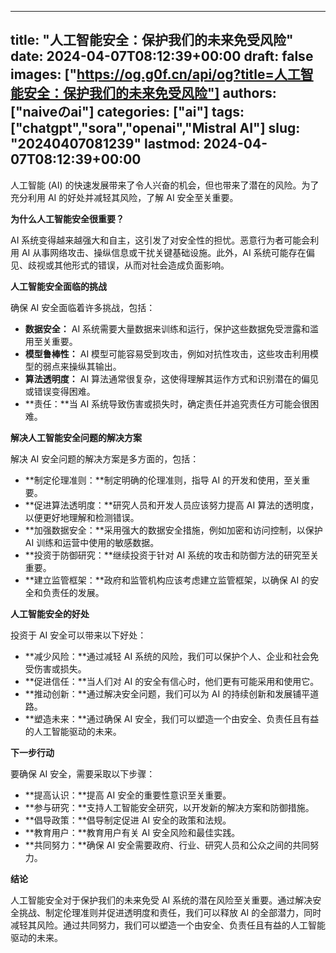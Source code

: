 
---
title: "人工智能安全：保护我们的未来免受风险"
date: 2024-04-07T08:12:39+00:00
draft: false
images: ["https://og.g0f.cn/api/og?title=人工智能安全：保护我们的未来免受风险"]
authors: ["naiveのai"]
categories: ["ai"]
tags: ["chatgpt","sora","openai","Mistral AI"]
slug: "20240407081239"
lastmod: 2024-04-07T08:12:39+00:00
---
人工智能 (AI) 的快速发展带来了令人兴奋的机会，但也带来了潜在的风险。为了充分利用 AI 的好处并减轻其风险，了解 AI 安全至关重要。

**为什么人工智能安全很重要？**

AI 系统变得越来越强大和自主，这引发了对安全性的担忧。恶意行为者可能会利用 AI 从事网络攻击、操纵信息或干扰关键基础设施。此外，AI 系统可能存在偏见、歧视或其他形式的错误，从而对社会造成负面影响。

**人工智能安全面临的挑战**

确保 AI 安全面临着许多挑战，包括：

- **数据安全：** AI 系统需要大量数据来训练和运行，保护这些数据免受泄露和滥用至关重要。
- **模型鲁棒性：** AI 模型可能容易受到攻击，例如对抗性攻击，这些攻击利用模型的弱点来操纵其输出。
- **算法透明度：** AI 算法通常很复杂，这使得理解其运作方式和识别潜在的偏见或错误变得困难。
- **责任：**当 AI 系统导致伤害或损失时，确定责任并追究责任方可能会很困难。

**解决人工智能安全问题的解决方案**

解决 AI 安全问题的解决方案是多方面的，包括：

- **制定伦理准则：**制定明确的伦理准则，指导 AI 的开发和使用，至关重要。
- **促进算法透明度：**研究人员和开发人员应该努力提高 AI 算法的透明度，以便更好地理解和检测错误。
- **加强数据安全：**采用强大的数据安全措施，例如加密和访问控制，以保护 AI 训练和运营中使用的敏感数据。
- **投资于防御研究：**继续投资于针对 AI 系统的攻击和防御方法的研究至关重要。
- **建立监管框架：**政府和监管机构应该考虑建立监管框架，以确保 AI 的安全和负责任的发展。

**人工智能安全的好处**

投资于 AI 安全可以带来以下好处：

- **减少风险：**通过减轻 AI 系统的风险，我们可以保护个人、企业和社会免受伤害或损失。
- **促进信任：**当人们对 AI 的安全有信心时，他们更有可能采用和使用它。
- **推动创新：**通过解决安全问题，我们可以为 AI 的持续创新和发展铺平道路。
- **塑造未来：**通过确保 AI 安全，我们可以塑造一个由安全、负责任且有益的人工智能驱动的未来。

**下一步行动**

要确保 AI 安全，需要采取以下步骤：

- **提高认识：**提高 AI 安全的重要性意识至关重要。
- **参与研究：**支持人工智能安全研究，以开发新的解决方案和防御措施。
- **倡导政策：**倡导制定促进 AI 安全的政策和法规。
- **教育用户：**教育用户有关 AI 安全风险和最佳实践。
- **共同努力：**确保 AI 安全需要政府、行业、研究人员和公众之间的共同努力。

**结论**

人工智能安全对于保护我们的未来免受 AI 系统的潜在风险至关重要。通过解决安全挑战、制定伦理准则并促进透明度和责任，我们可以释放 AI 的全部潜力，同时减轻其风险。通过共同努力，我们可以塑造一个由安全、负责任且有益的人工智能驱动的未来。